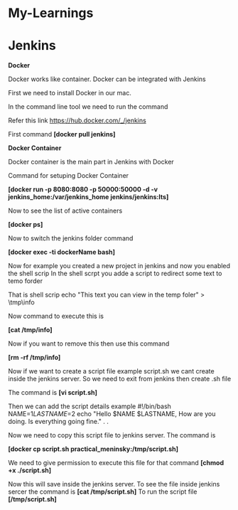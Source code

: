 # My-Learnings


# Jenkins

**Docker**

Docker works like container. Docker can be integrated with Jenkins

First we need to install Docker in our mac.

In the command line tool we need to run the command

Refer this link
https://hub.docker.com/_/jenkins

First command
**[docker pull jenkins]**

**Docker Container**

Docker container is the main part in Jenkins with Docker

Command for setuping Docker Container

**[docker run -p 8080:8080 -p 50000:50000 -d -v jenkins_home:/var/jenkins_home jenkins/jenkins:lts]**

Now to see the list of active containers 

**[docker ps]**

Now to switch the jenkins folder command

**[docker exec -ti dockerName bash]**

Now for example you created a new project in jenkins and now you enabled the shell scrip
In the shell scrpt you adde a script to redirect some text to temo forder

That is shell scrip
echo "This text you can view in the temp foler" > \tmp\info

Now command to execute this is 

**[cat /tmp/info]**

Now if you want to remove this then use this command

**[rm -rf /tmp/info]**

Now if we want to create a script file example script.sh we cant create inside the jenkins server. So we need to exit from jenkins then create .sh file

The command is 
**[vi script.sh]**

Then we can add the script details example
#!/bin/bash
NAME=$1
LASTNAME=$2
echo "Hello $NAME $LASTNAME, How are you doing. Is everything going fine."
.
.

Now we need to copy this script file to jenkins server. The command is

**[docker cp script.sh practical_meninsky:/tmp/script.sh]**

We need to give permission to execute this file for that command
**[chmod +x ./script.sh]**

Now this will save inside the jenkins server.
To see the file inside jenkins sercer the command is 
**[cat /tmp/script.sh]**
To run the script file
**[/tmp/script.sh]**
